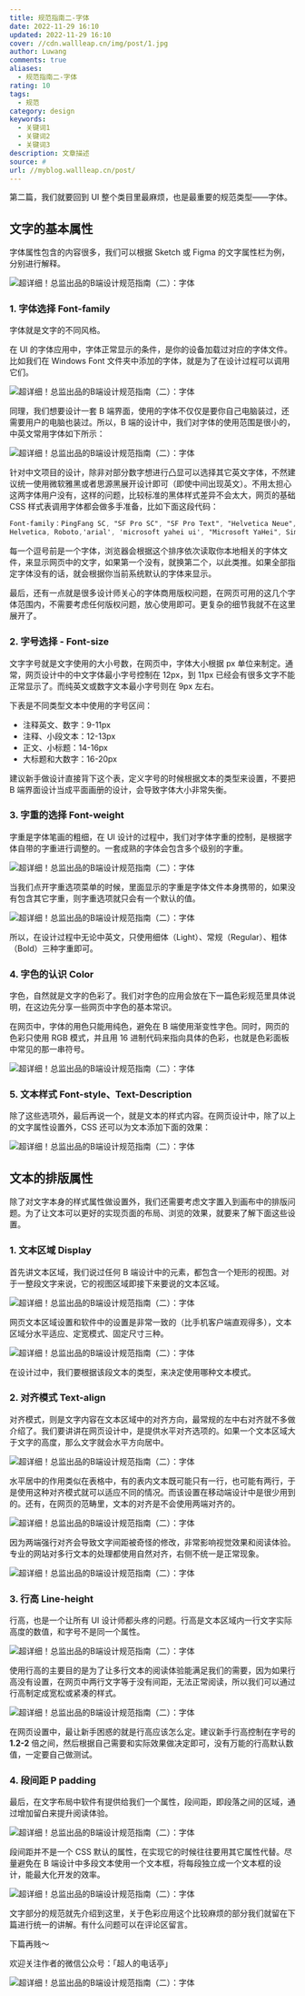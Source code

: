 ```yaml
---
title: 规范指南二-字体
date: 2022-11-29 16:10
updated: 2022-11-29 16:10
cover: //cdn.wallleap.cn/img/post/1.jpg
author: Luwang
comments: true
aliases:
  - 规范指南二-字体
rating: 10
tags:
  - 规范
category: design
keywords:
  - 关键词1
  - 关键词2
  - 关键词3
description: 文章描述
source: #
url: //myblog.wallleap.cn/post/
---
```


第二篇，我们就要回到 UI 整个类目里最麻烦，也是最重要的规范类型——字体。

## 文字的基本属性

字体属性包含的内容很多，我们可以根据 Sketch 或 Figma 的文字属性栏为例，分别进行解释。

![超详细！总监出品的B端设计规范指南（二）：字体](https://cdn.wallleap.cn/img/pic/illustrtion/202211291610053.jpeg)



### 1\. 字体选择 Font-family

字体就是文字的不同风格。

在 UI 的字体应用中，字体正常显示的条件，是你的设备加载过对应的字体文件。比如我们在 Windows Font 文件夹中添加的字体，就是为了在设计过程可以调用它们。

![超详细！总监出品的B端设计规范指南（二）：字体](https://cdn.wallleap.cn/img/pic/illustrtion/202211291610054.jpeg)

同理，我们想要设计一套 B 端界面，使用的字体不仅仅是要你自己电脑装过，还需要用户的电脑也装过。所以，B 端的设计中，我们对字体的使用范围是很小的，中英文常用字体如下所示：

![超详细！总监出品的B端设计规范指南（二）：字体](https://cdn.wallleap.cn/img/pic/illustrtion/202211291610055.jpeg)

针对中文项目的设计，除非对部分数字想进行凸显可以选择其它英文字体，不然建议统一使用微软雅黑或者思源黑展开设计即可（即使中间出现英文）。不用太担心这两字体用户没有，这样的问题，比较标准的黑体样式差异不会太大，网页的基础 CSS 样式表调用字体都会做多手准备，比如下面这段代码：

```css
Font-family：PingFang SC, "SF Pro SC", "SF Pro Text", "Helvetica Neue", 
Helvetica, Roboto,'arial', 'microsoft yahei ui', "Microsoft YaHei", SimSun, sans-serif
```

每一个逗号前是一个字体，浏览器会根据这个排序依次读取你本地相关的字体文件，来显示网页中的文字，如果第一个没有，就换第二个，以此类推。如果全部指定字体没有的话，就会根据你当前系统默认的字体来显示。

最后，还有一点就是很多设计师关心的字体商用版权问题，在网页可用的这几个字体范围内，不需要考虑任何版权问题，放心使用即可。更复杂的细节我就不在这里展开了。

### 2\. 字号选择 - Font-size

文字字号就是文字使用的大小号数，在网页中，字体大小根据 px 单位来制定。通常，网页设计中的中文字体最小字号控制在 12px，到 11px 已经会有很多文字不能正常显示了。而纯英文或数字文本最小字号则在 9px 左右。

下表是不同类型文本中使用的字号区间：

-   注释英文、数字：9-11px
-   注释、小段文本：12-13px
-   正文、小标题：14-16px
-   大标题和大数字：16-20px

建议新手做设计直接背下这个表，定义字号的时候根据文本的类型来设置，不要把 B 端界面设计当成平面画册的设计，会导致字体大小非常失衡。

### 3\. 字重的选择 Font-weight

字重是字体笔画的粗细，在 UI 设计的过程中，我们对字体字重的控制，是根据字体自带的字重进行调整的。一套成熟的字体会包含多个级别的字重。

![超详细！总监出品的B端设计规范指南（二）：字体](https://cdn.wallleap.cn/img/pic/illustrtion/202211291610056.jpeg)

当我们点开字重选项菜单的时候，里面显示的字重是字体文件本身携带的，如果没有包含其它字重，则字重选项就只会有一个默认的值。

![超详细！总监出品的B端设计规范指南（二）：字体](https://cdn.wallleap.cn/img/pic/illustrtion/202211291610057.jpeg)

所以，在设计过程中无论中英文，只使用细体（Light）、常规（Regular）、粗体（Bold）三种字重即可。

### 4\. 字色的认识 Color

字色，自然就是文字的色彩了。我们对字色的应用会放在下一篇色彩规范里具体说明，在这边先分享一些网页中字色的基本常识。

在网页中，字体的用色只能用纯色，避免在 B 端使用渐变性字色。同时，网页的色彩只使用 RGB 模式，并且用 16 进制代码来指向具体的色彩，也就是色彩面板中常见的那一串符号。

![超详细！总监出品的B端设计规范指南（二）：字体](https://cdn.wallleap.cn/img/pic/illustrtion/202211291610058.jpeg)

### 5\. 文本样式 Font-style、Text-Description

除了这些选项外，最后再说一个，就是文本的样式内容。在网页设计中，除了以上的文字属性设置外，CSS 还可以为文本添加下面的效果：

![超详细！总监出品的B端设计规范指南（二）：字体](https://cdn.wallleap.cn/img/pic/illustrtion/202211291610059.jpeg)

## 文本的排版属性

除了对文字本身的样式属性做设置外，我们还需要考虑文字置入到画布中的排版问题。为了让文本可以更好的实现页面的布局、浏览的效果，就要来了解下面这些设置。

### 1\. 文本区域 Display

首先讲文本区域，我们说过任何 B 端设计中的元素，都包含一个矩形的视图。对于一整段文字来说，它的视图区域即接下来要说的文本区域。

![超详细！总监出品的B端设计规范指南（二）：字体](https://cdn.wallleap.cn/img/pic/illustrtion/202211291610060.jpeg)

网页文本区域设置和软件中的设置是非常一致的（比手机客户端直观得多），文本区域分水平适应、定宽模式、固定尺寸三种。

![超详细！总监出品的B端设计规范指南（二）：字体](https://cdn.wallleap.cn/img/pic/illustrtion/202211291610061.jpeg)

在设计过中，我们要根据该段文本的类型，来决定使用哪种文本模式。

### 2\. 对齐模式 Text-align

对齐模式，则是文字内容在文本区域中的对齐方向，最常规的左中右对齐就不多做介绍了。我们要讲讲在网页设计中，是提供水平对齐选项的。如果一个文本区域大于文字的高度，那么文字就会水平方向居中。

![超详细！总监出品的B端设计规范指南（二）：字体](https://cdn.wallleap.cn/img/pic/illustrtion/202211291610062.jpeg)

水平居中的作用类似在表格中，有的表内文本既可能只有一行，也可能有两行，于是使用这种对齐模式就可以适应不同的情况。而该设置在移动端设计中是很少用到的。还有，在网页的范畴里，文本的对齐是不会使用两端对齐的。

![超详细！总监出品的B端设计规范指南（二）：字体](https://cdn.wallleap.cn/img/pic/illustrtion/202211291610063.jpeg)

因为两端强行对齐会导致文字间距被奇怪的修改，非常影响视觉效果和阅读体验。专业的网站对多行文本的处理都使用自然对齐，右侧不统一是正常现象。

![超详细！总监出品的B端设计规范指南（二）：字体](https://cdn.wallleap.cn/img/pic/illustrtion/202211291610064.jpeg)

### 3\. 行高 Line-height

行高，也是一个让所有 UI 设计师都头疼的问题。行高是文本区域内一行文字实际高度的数值，和字号不是同一个属性。

![超详细！总监出品的B端设计规范指南（二）：字体](https://cdn.wallleap.cn/img/pic/illustrtion/202211291610065.jpeg)

使用行高的主要目的是为了让多行文本的阅读体验能满足我们的需要，因为如果行高没有设置，在网页中两行文字等于没有间距，无法正常阅读，所以我们可以通过行高制定成宽松或紧凑的样式。

![超详细！总监出品的B端设计规范指南（二）：字体](https://cdn.wallleap.cn/img/pic/illustrtion/202211291610066.jpeg)

在网页设置中，最让新手困惑的就是行高应该怎么定。建议新手行高控制在字号的 **1.2-2** 倍之间，然后根据自己需要和实际效果做决定即可，没有万能的行高默认数值，一定要自己做测试。

### 4\. 段间距 P padding

最后，在文字布局中软件有提供给我们一个属性，段间距，即段落之间的区域，通过增加留白来提升阅读体验。

![超详细！总监出品的B端设计规范指南（二）：字体](https://cdn.wallleap.cn/img/pic/illustrtion/202211291610067.jpeg)

段间距并不是一个 CSS 默认的属性，在实现它的时候往往要用其它属性代替。尽量避免在 B 端设计中多段文本使用一个文本框，将每段独立成一个文本框的设计，能最大化开发的效率。

![超详细！总监出品的B端设计规范指南（二）：字体](https://cdn.wallleap.cn/img/pic/illustrtion/202211291610068.jpeg)

文字部分的规范就先介绍到这里，关于色彩应用这个比较麻烦的部分我们就留在下篇进行统一的讲解。有什么问题可以在评论区留言。

下篇再贱～

欢迎关注作者的微信公众号：「超人的电话亭」

![超详细！总监出品的B端设计规范指南（二）：字体](https://cdn.wallleap.cn/img/pic/illustrtion/202211291610069.jpeg)